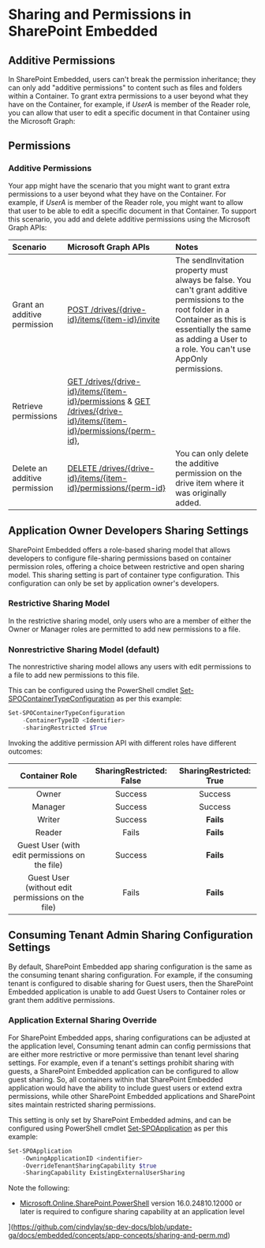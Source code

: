 
# Sharing and Permissions in SharePoint Embedded


## Additive Permissions
In SharePoint Embedded, users can't break the permission inheritance; they can only add "additive permissions" to content such as files and folders within a Container. To grant extra permissions to a user beyond what they have on the Container, for example, if *UserA* is member of the Reader role, you can allow that user to edit a specific document in that Container using the Microsoft Graph: 

## Permissions

### Additive Permissions

Your app might have the scenario that you might want to grant extra permissions to a user beyond what they have on the Container. For example, if *UserA* is member of the Reader role, you might want to allow that user to be able to edit a specific document in that Container. To support this scenario, you add and delete additive permissions using the Microsoft Graph APIs:

|           Scenario            |                                                                           Microsoft Graph APIs                                                                            |                                                                                                          Notes                                                                                                          |
| :---------------------------- | :-------------------------------------------------------------------------------------------------------------------------------------------------------------------------- | :---------------------------------------------------------------------------------------------------------------------------------------------------------------------------------------------------------------------- |
| Grant an additive permission  | [POST /drives/{drive-id}/items/{item-id}/invite](/graph/api/driveitem-invite)                                                                                               | The sendInvitation property must always be false. You can't grant additive permissions to the root folder in a Container as this is essentially the same as adding a User to a role. You can't use AppOnly permissions. |
| Retrieve permissions          | [GET /drives/{drive-id}/items/{item-id}/permissions](/graph/api/permission-get) & [GET /drives/{drive-id}/items/{item-id}/permissions/{perm-id}](/graph/api/permission-get), |                                                                                                                                                                                                                         |
| Delete an additive permission | [DELETE /drives/{drive-id}/items/{item-id}/permissions/{perm-id}](/graph/api/permission-delete)                                                                             | You can only delete the additive permission on the drive item where it was originally added.                                                                                                                            |




## Application Owner Developers Sharing Settings

SharePoint Embedded offers a role-based sharing model that allows developers to configure file-sharing permissions based on container permission roles,  offering a choice between restrictive and open sharing model. This sharing setting is part of container type configuration. This configuration can only be set by application owner's developers.

### Restrictive Sharing Model

In the restrictive sharing model, only users who are a member of either the Owner or Manager roles are permitted to add new permissions to a file.

### Nonrestrictive Sharing Model (default)

The nonrestrictive sharing model allows any users with edit permissions to a file to add new permissions to this file.

This can be configured using the PowerShell cmdlet [Set-SPOContainerTypeConfiguration](/powershell/module/sharepoint-online/set-SPOContainerTypeConfiguration) as per this example:


```powershell
Set-SPOContainerTypeConfiguration
    -ContainerTypeID <Identifier>
    -sharingRestricted $True
```
Invoking the additive permission API with different roles have different outcomes:

|      Container Role                               | SharingRestricted: False                 |  SharingRestricted: True  |
| :-----------------------------------------------: | :--------------------------------------: | :-----------------------: |
| Owner                                             |                  Success                 | Success                   |
| Manager                                           |                  Success                 | Success                   |
| Writer                                            |                  Success                 | **Fails**                 |
| Reader                                            |                  Fails                   | **Fails**                 |
| Guest User (with edit permissions on the file)    |                   Success                | **Fails**                 |
| Guest User (without edit permissions on the file) |                Fails                     | **Fails**                 |
 



## Consuming Tenant Admin Sharing Configuration Settings

By default, SharePoint Embedded app sharing configuration is the same as the consuming tenant sharing configuration. For example, if the consuming tenant is configured to disable sharing for Guest users, then the SharePoint Embedded application is unable to add Guest Users to Container roles or grant them additive permissions.

### Application External Sharing Override

For SharePoint Embedded apps, sharing configurations can be adjusted at the application level, Consuming tenant admin can config permissions that are either more restrictive or more permissive than tenant level sharing settings. For example, even if a tenant's settings prohibit sharing with guests, a SharePoint Embedded application can be configured to allow guest sharing. So, all containers within that SharePoint Embedded application would have the ability to include guest users or extend extra permissions, while other SharePoint Embedded applications and SharePoint sites maintain restricted sharing permissions.

This setting is only set by SharePoint Embedded admins, and can be configured using PowerShell cmdlet [Set-SPOApplication](/powershell/module/sharepoint-online/set-SPOApplication) as per this example:

```powershell
Set-SPOApplication 
    -OwningApplicationID <indentifier>
    -OverrideTenantSharingCapability $true
    -SharingCapability ExistingExternalUserSharing
```

Note the following:

- [Microsoft.Online.SharePoint.PowerShell](/powershell/sharepoint/sharepoint-online/connect-sharepoint-online) version 16.0.24810.12000 or later is required to configure sharing capability at an application level


](https://github.com/cindylay/sp-dev-docs/blob/update-ga/docs/embedded/concepts/app-concepts/sharing-and-perm.md)
